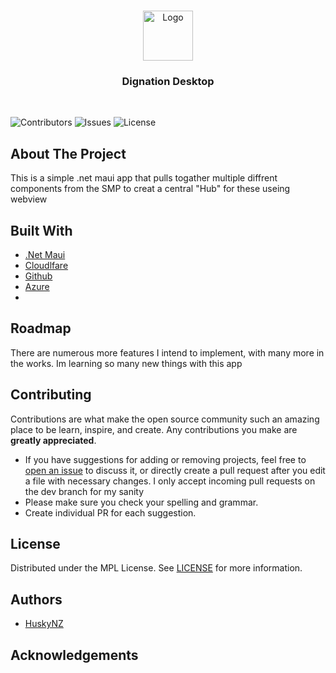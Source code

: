 <br/>
<p align="center">
  <a href="https://github.com/HuskyNZ/dignation-desktop">
    <img src="https://serv.hnz.li/logo/default.png" alt="Logo" width="80" height="80">
  </a>

<h3 align="center">Dignation Desktop</h3>
<br>

</p>

![Contributors](https://img.shields.io/github/contributors/HuskyNZ/dignation-desktop?color=dark-green) ![Issues](https://img.shields.io/github/issues/HuskyNZ/dignation-desktop) ![License](https://img.shields.io/github/license/HuskyNZ/dignation-desktop)

## About The Project

This is a simple .net maui app that pulls togather multiple diffrent components from the SMP to creat a central "Hub" for these useing webview
## Built With

- [.Net Maui](https://dotnet.microsoft.com/apps/maui)
- [Cloudlfare](https://www.cloudflare.com/)
- [Github](https://github.com)
- [Azure](https://azure.microsoft.com/)
- 
## Roadmap

There are numerous more features I intend to implement, with many more in the works.
Im learning so many new things with this app

## Contributing

Contributions are what make the open source community such an amazing place to be learn, inspire, and create. Any contributions you make are **greatly appreciated**.

- If you have suggestions for adding or removing projects, feel free to [open an issue](https://github.com/huskynz/dignation-desktop/issues/new) to discuss it, or directly create a pull request after you edit a file with necessary changes. I only accept incoming pull requests on the dev branch for my sanity
- Please make sure you check your spelling and grammar.
- Create individual PR for each suggestion.

## License

Distributed under the MPL License. See [LICENSE](https://github.com/huskynz/dignation-desktop/blob/master/LICENSE) for more information.

## Authors

- [HuskyNZ](https://www.husky.nz)

## Acknowledgements

